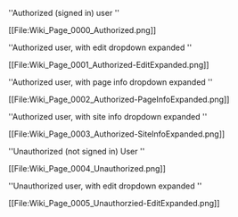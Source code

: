 
''Authorized (signed in) user
''

[[File:Wiki_Page_0000_Authorized.png]]


''Authorized user, with edit dropdown expanded
''

[[File:Wiki_Page_0001_Authorized-EditExpanded.png]]


''Authorized user, with page info dropdown expanded
''

[[File:Wiki_Page_0002_Authorized-PageInfoExpanded.png]]


''Authorized user, with site info dropdown expanded
''

[[File:Wiki_Page_0003_Authorized-SiteInfoExpanded.png]]


''Unauthorized (not signed in) User
''

[[File:Wiki_Page_0004_Unauthorized.png]]


''Unauthorized user, with edit dropdown expanded
''

[[File:Wiki_Page_0005_Unauthorzied-EditExpanded.png]]